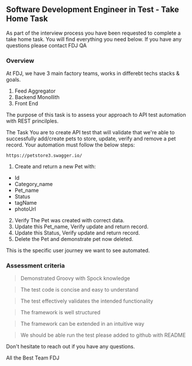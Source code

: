 ## Software Development Engineer in Test - Take Home Task

As part of the interview process you have been requested to complete a take home task. You will find everything you need below. If you have any questions please contact FDJ QA


### Overview

At FDJ, we have 3 main factory teams,  works in differebt techs stacks & goals.

1. Feed Aggregator
2. Backend Monollith 
3. Front End

The purpose of this task is to assess your approach to API test automation with REST princilples.

The Task
You are to create API test that will validate that we're able to successfully add/create pets to store, update, verify and remove a pet record. Your automation must follow the below steps:

```
https://petstore3.swagger.io/
```

1. Create and return a new Pet with:
- Id
- Category_name
- Pet_name
- Status
- tagName
- photoUrl
2. Verify The Pet was created with correct data.
3. Update this Pet_name, Verify update and return record.
4. Update this Status, Verify update and return record.
4. Delete the Pet and demonstrate pet now deleted.

This is the specific user journey we want to see automated.


### Assessment criteria

> Demonstrated Groovy with Spock knowledge
 
> The test code is concise and easy to understand

> The test effectively validates the intended functionality

> The framework is well structured

> The framework can be extended in an intuitive way

> We should be able run the test please added to github with README


Don't hesitate to reach out if you have any questions.


All the Best 
Team FDJ


